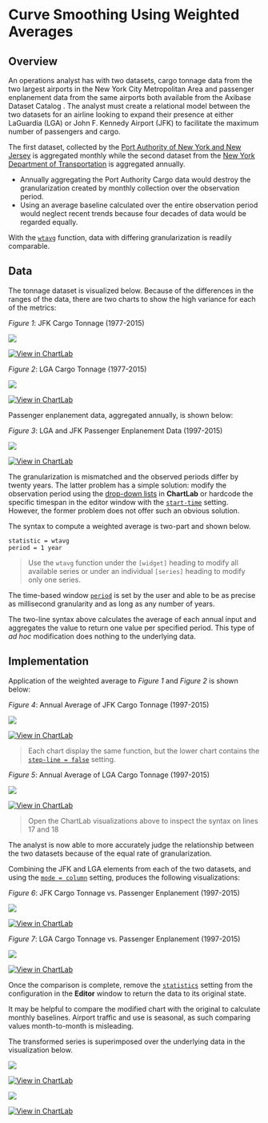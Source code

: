 # Curve Smoothing Using Weighted Averages

## Overview

An operations analyst has with two datasets, cargo tonnage data from the two largest airports in the New York City Metropolitan Area and passenger enplanement data
from the same airports both available from the Axibase Dataset Catalog . The analyst must create a relational model between the two datasets for an airline looking to expand their presence at either LaGuardia (LGA) or John F. Kennedy Airport (JFK) to facilitate the maximum number of passengers and cargo.

The first dataset, collected by the [Port Authority of New York and New Jersey](https://www.panynj.gov/) is aggregated monthly while the second dataset from
the [New York Department of Transportation](https://www.dot.ny.gov/index) is aggregated annually.

* Annually aggregating the Port Authority Cargo data would destroy the granularization created by monthly collection over the observation period.
* Using an average baseline calculated over the entire observation period would neglect recent trends because four decades of data would be regarded equally.

With the [`wtavg`](https://axibase.com/docs/charts/configuration/aggregators.html#wtavg) function, data with differing granularization is readily comparable.

## Data

The tonnage dataset is visualized below. Because of the differences in the ranges of the data, there are two charts to show the high variance for each of the metrics:

*Figure 1*: JFK Cargo Tonnage (1977-2015)

![](./images/ra-001.png)

[![View in ChartLab](../../research/images/new-button.png)](https://apps.axibase.com/chartlab/479e4525/#fullscreen)

*Figure 2*: LGA Cargo Tonnage (1977-2015)

![](./images/ra-002.png)

[![View in ChartLab](../../research/images/new-button.png)](https://apps.axibase.com/chartlab/f36262ee/#fullscreen)

Passenger enplanement data, aggregated annually, is shown below:

*Figure 3*: LGA and JFK Passenger Enplanement Data (1997-2015)

![](./images/ra-003.png)

[![View in ChartLab](../../research/images/new-button.png)](https://apps.axibase.com/chartlab/00cf9be3/#fullscreen)

The granularization is mismatched and the observed periods differ by twenty years. The latter problem has a simple solution: modify the observation period using the [drop-down lists](https://axibase.com/docs/charts/configuration/drop-down-lists.html) in **ChartLab** or hardcode the specific timespan in the editor
window with the [`start-time`](https://axibase.com/docs/charts/widgets/shared/#start-time) setting. However, the former problem does not offer such an obvious solution.

The syntax to compute a weighted average is two-part and shown below.

```ls
statistic = wtavg
period = 1 year
```

> Use the `wtavg` function under the `[widget]` heading to modify all available series or under an individual `[series]` heading to modify only one series.

The time-based window [`period`](https://axibase.com/docs/charts/widgets/shared/#period) is set by the user and able to be as precise as millisecond granularity and as long as any
number of years.

The two-line syntax above calculates the average of each annual input and aggregates the value to return one value
per specified period. This type of *ad hoc* modification does nothing to the underlying data.

## Implementation

Application of the weighted average to *Figure 1* and *Figure 2* is shown below:

*Figure 4*: Annual Average of JFK Cargo Tonnage (1997-2015)

![](./images/wa-1.png)

[![View in ChartLab](../../research/images/new-button.png)](https://apps.axibase.com/chartlab/4a974ea6)

> Each chart display the same function, but the lower chart contains the [`step-line = false`](https://axibase.com/docs/charts/widgets/time-chart/#step-line) setting.

*Figure 5*: Annual Average of LGA Cargo Tonnage (1997-2015)

![](./images/wa-2.png)

[![View in ChartLab](../../research/images/new-button.png)](https://apps.axibase.com/chartlab/af7417f2)

> Open the ChartLab visualizations above to inspect the syntax on lines 17 and 18

The analyst is now able to more accurately judge the relationship between the two datasets because of the equal rate of
granularization.

Combining the JFK and LGA elements from each of the two datasets, and using the [`mode = column`](https://axibase.com/docs/charts/widgets/time-chart/#mode) setting,
produces the following visualizations:

*Figure 6*: JFK Cargo Tonnage vs. Passenger Enplanement (1997-2015)

![](./images/ra-006.png)

[![View in ChartLab](../../research/images/new-button.png)](https://apps.axibase.com/chartlab/897c0429/#fullscreen)

*Figure 7*: LGA Cargo Tonnage vs. Passenger Enplanement (1997-2015)

![](./images/ra-007.png)

[![View in ChartLab](../../research/images/new-button.png)](https://apps.axibase.com/chartlab/0de58b58/#fullscreen)

Once the comparison is complete, remove the [`statistics`](https://axibase.com/docs/charts/widgets/shared/#statistics) setting from the configuration in the **Editor** window to return the data to its original state.

It may be helpful to compare the modified chart with the original to calculate monthly baselines. Airport traffic and use is seasonal, as such comparing values month-to-month is misleading.

The transformed series is superimposed over the underlying data in the visualization below.

![](./images/ra-009.png)

[![View in ChartLab](../../research/images/new-button.png)](https://apps.axibase.com/chartlab/6b3e4ed6/#fullscreen)

![](./images/ra-010.png)

[![View in ChartLab](../../research/images/new-button.png)](https://apps.axibase.com/chartlab/a4d77c47/#fullscreen)